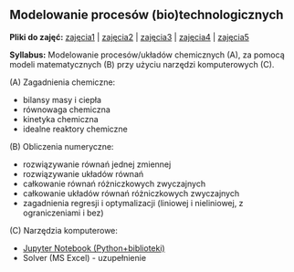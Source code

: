 ## Modelowanie procesów (bio)technologicznych

__Pliki do zajęć:__
[zajęcia1](https://github.com/sbednarz/modelowanie/raw/master/class01/class01.ipynb) |
[zajęcia2](https://github.com/sbednarz/modelowanie/raw/master/class02/class02.ipynb) | 
[zajęcia3](https://github.com/sbednarz/modelowanie/raw/master/class03/class03.ipynb) |
[zajęcia4](https://github.com/sbednarz/modelowanie/raw/master/class04/class04.zip) |
[zajęcia5](https://github.com/sbednarz/modelowanie/raw/master/class05/class05.ipynb)

__Syllabus:__ Modelowanie procesów/układów chemicznych (A), za pomocą modeli matematycznych (B) przy użyciu narzędzi komputerowych (C).

(A) Zagadnienia chemiczne: 
* bilansy masy i ciepła
* równowaga chemiczna
* kinetyka chemiczna
* idealne reaktory chemiczne

(B) Obliczenia numeryczne:
* rozwiązywanie równań jednej zmiennej
* rozwiązywanie układów równań
* całkowanie równań różniczkowych zwyczajnych
* całkowanie układów równań różniczkowych zwyczajnych
* zagadnienia regresji i optymalizacji (liniowej i nieliniowej, z ograniczeniami i bez)

(C) Narzędzia komputerowe:
* [Jupyter Notebook (Python+biblioteki)](jupyter.md)
* Solver (MS Excel) - uzupełnienie


